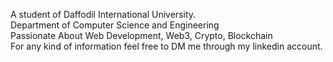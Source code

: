 A student of Daffodil International University. <br>
Department of Computer Science and Engineering <br>
Passionate About Web Development, Web3, Crypto, Blockchain <br>
For any kind of information feel free to DM me through my linkedin account. <br>
